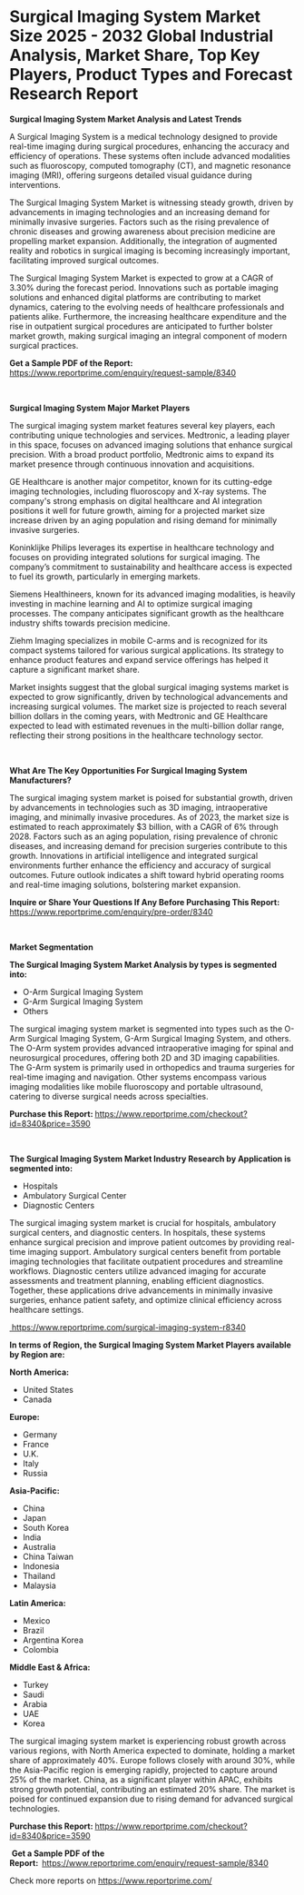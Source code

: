 <p><h1>Surgical Imaging System Market Size 2025 - 2032 Global Industrial Analysis, Market Share, Top Key Players, Product Types and Forecast Research Report</h1></p><p><strong>Surgical Imaging System Market Analysis and Latest Trends</strong></p>
<p><p>A Surgical Imaging System is a medical technology designed to provide real-time imaging during surgical procedures, enhancing the accuracy and efficiency of operations. These systems often include advanced modalities such as fluoroscopy, computed tomography (CT), and magnetic resonance imaging (MRI), offering surgeons detailed visual guidance during interventions. </p><p>The Surgical Imaging System Market is witnessing steady growth, driven by advancements in imaging technologies and an increasing demand for minimally invasive surgeries. Factors such as the rising prevalence of chronic diseases and growing awareness about precision medicine are propelling market expansion. Additionally, the integration of augmented reality and robotics in surgical imaging is becoming increasingly important, facilitating improved surgical outcomes.</p><p>The Surgical Imaging System Market is expected to grow at a CAGR of 3.30% during the forecast period. Innovations such as portable imaging solutions and enhanced digital platforms are contributing to market dynamics, catering to the evolving needs of healthcare professionals and patients alike. Furthermore, the increasing healthcare expenditure and the rise in outpatient surgical procedures are anticipated to further bolster market growth, making surgical imaging an integral component of modern surgical practices.</p></p>
<p><strong>Get a Sample PDF of the Report:&nbsp;</strong> <a href="https://www.reportprime.com/enquiry/request-sample/8340?utm_campaign=2637&utm_medium=2&utm_source=Github&utm_content=ia&utm_term=19032025&utm_id=surgical-imaging-system">https://www.reportprime.com/enquiry/request-sample/8340</a></p>
<p>&nbsp;</p>
<p><strong>Surgical Imaging System Major Market Players</strong></p>
<p><p>The surgical imaging system market features several key players, each contributing unique technologies and services. Medtronic, a leading player in this space, focuses on advanced imaging solutions that enhance surgical precision. With a broad product portfolio, Medtronic aims to expand its market presence through continuous innovation and acquisitions. </p><p>GE Healthcare is another major competitor, known for its cutting-edge imaging technologies, including fluoroscopy and X-ray systems. The company's strong emphasis on digital healthcare and AI integration positions it well for future growth, aiming for a projected market size increase driven by an aging population and rising demand for minimally invasive surgeries.</p><p>Koninklijke Philips leverages its expertise in healthcare technology and focuses on providing integrated solutions for surgical imaging. The company’s commitment to sustainability and healthcare access is expected to fuel its growth, particularly in emerging markets.</p><p>Siemens Healthineers, known for its advanced imaging modalities, is heavily investing in machine learning and AI to optimize surgical imaging processes. The company anticipates significant growth as the healthcare industry shifts towards precision medicine.</p><p>Ziehm Imaging specializes in mobile C-arms and is recognized for its compact systems tailored for various surgical applications. Its strategy to enhance product features and expand service offerings has helped it capture a significant market share.</p><p>Market insights suggest that the global surgical imaging systems market is expected to grow significantly, driven by technological advancements and increasing surgical volumes. The market size is projected to reach several billion dollars in the coming years, with Medtronic and GE Healthcare expected to lead with estimated revenues in the multi-billion dollar range, reflecting their strong positions in the healthcare technology sector.</p></p>
<p>&nbsp;</p>
<p><strong>What Are The Key Opportunities For Surgical Imaging System Manufacturers?</strong></p>
<p><p>The surgical imaging system market is poised for substantial growth, driven by advancements in technologies such as 3D imaging, intraoperative imaging, and minimally invasive procedures. As of 2023, the market size is estimated to reach approximately $3 billion, with a CAGR of 6% through 2028. Factors such as an aging population, rising prevalence of chronic diseases, and increasing demand for precision surgeries contribute to this growth. Innovations in artificial intelligence and integrated surgical environments further enhance the efficiency and accuracy of surgical outcomes. Future outlook indicates a shift toward hybrid operating rooms and real-time imaging solutions, bolstering market expansion.</p></p>
<p><strong>Inquire or Share Your Questions If Any Before Purchasing This Report:</strong> <a href="https://www.reportprime.com/enquiry/pre-order/8340?utm_campaign=2637&utm_medium=2&utm_source=Github&utm_content=ia&utm_term=19032025&utm_id=surgical-imaging-system">https://www.reportprime.com/enquiry/pre-order/8340</a></p>
<p>&nbsp;</p>
<p><strong>Market Segmentation</strong></p>
<p><strong>The Surgical Imaging System Market Analysis by types is segmented into:</strong></p>
<p><ul><li>O-Arm Surgical Imaging System</li><li>G-Arm Surgical Imaging System</li><li>Others</li></ul></p>
<p><p>The surgical imaging system market is segmented into types such as the O-Arm Surgical Imaging System, G-Arm Surgical Imaging System, and others. The O-Arm system provides advanced intraoperative imaging for spinal and neurosurgical procedures, offering both 2D and 3D imaging capabilities. The G-Arm system is primarily used in orthopedics and trauma surgeries for real-time imaging and navigation. Other systems encompass various imaging modalities like mobile fluoroscopy and portable ultrasound, catering to diverse surgical needs across specialties.</p></p>
<p><strong>Purchase this Report:&nbsp;</strong><a href="https://www.reportprime.com/checkout?id=8340&price=3590&utm_campaign=2637&utm_medium=2&utm_source=Github&utm_content=ia&utm_term=19032025&utm_id=surgical-imaging-system">https://www.reportprime.com/checkout?id=8340&price=3590</a></p>
<p>&nbsp;</p>
<p><strong>The Surgical Imaging System Market Industry Research by Application is segmented into:</strong></p>
<p><ul><li>Hospitals</li><li>Ambulatory Surgical Center</li><li>Diagnostic Centers</li></ul></p>
<p><p>The surgical imaging system market is crucial for hospitals, ambulatory surgical centers, and diagnostic centers. In hospitals, these systems enhance surgical precision and improve patient outcomes by providing real-time imaging support. Ambulatory surgical centers benefit from portable imaging technologies that facilitate outpatient procedures and streamline workflows. Diagnostic centers utilize advanced imaging for accurate assessments and treatment planning, enabling efficient diagnostics. Together, these applications drive advancements in minimally invasive surgeries, enhance patient safety, and optimize clinical efficiency across healthcare settings.</p></p>
<p><a href="https://www.reportprime.com/surgical-imaging-system-r8340?utm_campaign=2637&utm_medium=2&utm_source=Github&utm_content=ia&utm_term=19032025&utm_id=surgical-imaging-system">&nbsp;https://www.reportprime.com/surgical-imaging-system-r8340</a></p>
<p><strong>In terms of Region, the Surgical Imaging System Market Players available by Region are:</strong></p>
<p>
    <p> <strong> North America: </strong>
        <ul>
            <li>United States</li>
            <li>Canada</li>
        </ul>
        </p> 
    <p> <strong> Europe: </strong>
        <ul>
            <li>Germany</li>
            <li>France</li>
            <li>U.K.</li>
            <li>Italy</li>
            <li>Russia</li>
        </ul>
        </p> 
    <p> <strong> Asia-Pacific: </strong>
        <ul>
            <li>China</li>
            <li>Japan</li>
            <li>South Korea</li>
            <li>India</li>
            <li>Australia</li>
            <li>China Taiwan</li>
            <li>Indonesia</li>
            <li>Thailand</li>
            <li>Malaysia</li>
        </ul>
        </p> 
    <p> <strong> Latin America: </strong>
        <ul>
            <li>Mexico</li>
            <li>Brazil</li>
            <li>Argentina Korea</li>
            <li>Colombia</li>
        </ul>
        </p> 
    <p> <strong> Middle East & Africa: </strong>
        <ul>
            <li>Turkey</li>
            <li>Saudi</li>
            <li>Arabia</li>
            <li>UAE</li>
            <li>Korea</li>
        </ul>
    </p>
    </p>
<p><p>The surgical imaging system market is experiencing robust growth across various regions, with North America expected to dominate, holding a market share of approximately 40%. Europe follows closely with around 30%, while the Asia-Pacific region is emerging rapidly, projected to capture around 25% of the market. China, as a significant player within APAC, exhibits strong growth potential, contributing an estimated 20% share. The market is poised for continued expansion due to rising demand for advanced surgical technologies.</p></p>
<p><strong>Purchase this Report: </strong><a href="https://www.reportprime.com/checkout?id=8340&price=3590&utm_campaign=2637&utm_medium=2&utm_source=Github&utm_content=ia&utm_term=19032025&utm_id=surgical-imaging-system">https://www.reportprime.com/checkout?id=8340&price=3590</a></p>
<p>&nbsp;<strong>Get a Sample PDF of the Report:&nbsp;&nbsp;</strong><a href="https://www.reportprime.com/enquiry/request-sample/8340?utm_campaign=2637&utm_medium=2&utm_source=Github&utm_content=ia&utm_term=19032025&utm_id=surgical-imaging-system">https://www.reportprime.com/enquiry/request-sample/8340</a></p>
<p><strong></strong></p>
<p>Check more reports on <a href="https://www.reportprime.com/?utm_campaign=2637&utm_medium=2&utm_source=Github&utm_content=ia&utm_term=19032025&utm_id=surgical-imaging-system">https://www.reportprime.com/</a></p>